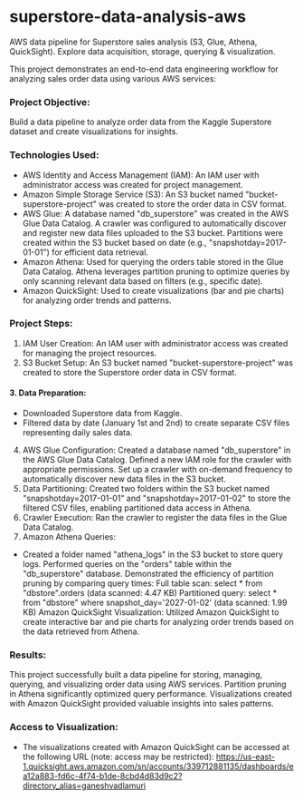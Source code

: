 # superstore-data-analysis-aws
AWS data pipeline for Superstore sales analysis (S3, Glue, Athena, QuickSight). Explore data acquisition, storage, querying &amp; visualization.

This project demonstrates an end-to-end data engineering workflow for analyzing sales order data using various AWS services:

### Project Objective: 
Build a data pipeline to analyze order data from the Kaggle Superstore dataset and create visualizations for insights.

### Technologies Used:

* AWS Identity and Access Management (IAM): An IAM user with administrator access was created for project management.
* Amazon Simple Storage Service (S3): An S3 bucket named "bucket-superstore-project" was created to store the order data in CSV format.
* AWS Glue:
A database named "db_superstore" was created in the AWS Glue Data Catalog.
A crawler was configured to automatically discover and register new data files uploaded to the S3 bucket.
Partitions were created within the S3 bucket based on date (e.g., "snapshotday=2017-01-01") for efficient data retrieval.
* Amazon Athena: Used for querying the orders table stored in the Glue Data Catalog. Athena leverages partition pruning to optimize queries by only scanning relevant data based on filters (e.g., specific date).
* Amazon QuickSight: Used to create visualizations (bar and pie charts) for analyzing order trends and patterns.

### Project Steps:

1. IAM User Creation: An IAM user with administrator access was created for managing the project resources.
2. S3 Bucket Setup: An S3 bucket named "bucket-superstore-project" was created to store the Superstore order data in CSV format.
#### 3. Data Preparation:
* Downloaded Superstore data from Kaggle.
* Filtered data by date (January 1st and 2nd) to create separate CSV files representing daily sales data.
4. AWS Glue Configuration:
Created a database named "db_superstore" in the AWS Glue Data Catalog.
Defined a new IAM role for the crawler with appropriate permissions.
Set up a crawler with on-demand frequency to automatically discover new data files in the S3 bucket.
5. Data Partitioning: Created two folders within the S3 bucket named "snapshotday=2017-01-01" and "snapshotday=2017-01-02" to store the filtered CSV files, enabling partitioned data access in Athena.
6. Crawler Execution: Ran the crawler to register the data files in the Glue Data Catalog.
7. Amazon Athena Queries:
* Created a folder named "athena_logs" in the S3 bucket to store query logs.
Performed queries on the "orders" table within the "db_superstore" database.
Demonstrated the efficiency of partition pruning by comparing query times:
Full table scan: select * from "dbstore".orders (data scanned: 4.47 KB)
Partitioned query: select * from "dbstore" where snapshot_day='2027-01-02' (data scanned: 1.99 KB)
Amazon QuickSight Visualization: Utilized Amazon QuickSight to create interactive bar and pie charts for analyzing order trends based on the data retrieved from Athena.

### Results: 
This project successfully built a data pipeline for storing, managing, querying, and visualizing order data using AWS services. Partition pruning in Athena significantly optimized query performance. Visualizations created with Amazon QuickSight provided valuable insights into sales patterns.

### Access to Visualization:
* The visualizations created with Amazon QuickSight can be accessed at the following URL (note: access may be restricted): https://us-east-1.quicksight.aws.amazon.com/sn/accounts/339712881135/dashboards/ea12a883-fd6c-4f74-b1de-8cbd4d83d9c2?directory_alias=ganeshvadlamuri
